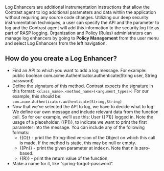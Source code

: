 <!--
title: "Log Enhancers"
description: "Overview of log enhancers"
tags: "Admin log enhancers policy management protect"
-->

Log Enhancers are additional instrumentation instructions that allow the Contrast agent to log additional parameters and data within the application without requiring any source code changes. Utilizing our deep security instrumentation techniques, a user can specify the API and the parameter to log and the Contrast agent will add this information to the security.log file as part of RASP logging. Organization and Policy (Rules) administrators can manage log enhancers by going to **Policy Management** from the user menu and select Log Enhancers from the left navigation. 

## How do you create a Log Enhancer?

* Find an API to which you want to add a log message. For example: public boolean com.acme.Authenticator.authenticate(String user, String password)
* Define the signature of this method. Contrast expects the signature in this format: ```<class_name>.<method_name>(<argument_types>)``` For our example, this should be: ```com.acme.Authenticator.authenticate(String,String)```
* Now that we’ve selected the API to log, we have to decide what to log. We define our own message and include relevant data from the function call. So for our example, we’ll use this: User {{P1}} logged in.
Note the usage of a placeholder, {{P1}}, to indicate we want to print the first parameter into the message. You can include any of the following formats:
	* {{O}} - print the String-ified version of the Object on which this call is made. If the method is static, this may be null or empty.
	* {{Pn}} - print the given parameter at index n. Note that n is zero-based.
	* {{R}} - print the return value of the function.
* Make a name for it, like “spring-forgot-password”. 

